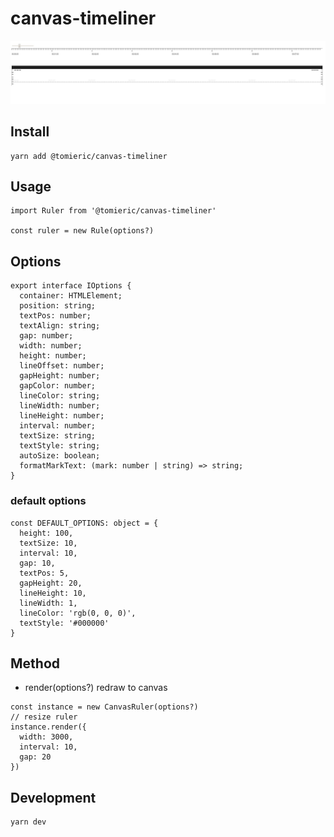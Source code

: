 # canvas-timeliner

![Preview](./snapshot.jpg)

## Install

```
yarn add @tomieric/canvas-timeliner
```

## Usage

```
import Ruler from '@tomieric/canvas-timeliner'

const ruler = new Rule(options?)
```


## Options

```
export interface IOptions {
  container: HTMLElement;
  position: string;
  textPos: number;
  textAlign: string;
  gap: number;
  width: number;
  height: number;
  lineOffset: number;
  gapHeight: number;
  gapColor: number;
  lineColor: string;
  lineWidth: number;
  lineHeight: number;
  interval: number;
  textSize: string;
  textStyle: string;
  autoSize: boolean;
  formatMarkText: (mark: number | string) => string;
}
```

### default options

```
const DEFAULT_OPTIONS: object = {
  height: 100,
  textSize: 10,
  interval: 10,
  gap: 10,
  textPos: 5,
  gapHeight: 20,
  lineHeight: 10,
  lineWidth: 1,
  lineColor: 'rgb(0, 0, 0)',
  textStyle: '#000000'
}
```


## Method

  * render(options?) redraw to canvas

```
const instance = new CanvasRuler(options?)
// resize ruler
instance.render({
  width: 3000,
  interval: 10,
  gap: 20
})
```

## Development

```bash
yarn dev
```
